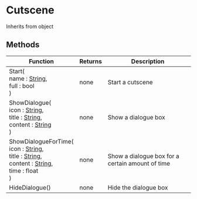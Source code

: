 # Cutscene
Inherits from object
## Methods
|Function|Returns|Description|
|---|---|---|
|Start(<br/>name : [String](../static/String.md),<br/>full : bool<br/>)|none|Start a cutscene|
|ShowDialogue(<br/>icon : [String](../static/String.md),<br/>title : [String](../static/String.md),<br/>content : [String](../static/String.md)<br/>)|none|Show a dialogue box|
|ShowDialogueForTime(<br/>icon : [String](../static/String.md),<br/>title : [String](../static/String.md),<br/>content : [String](../static/String.md),<br/>time : float<br/>)|none|Show a dialogue box for a certain amount of time|
|HideDialogue()|none|Hide the dialogue box|
